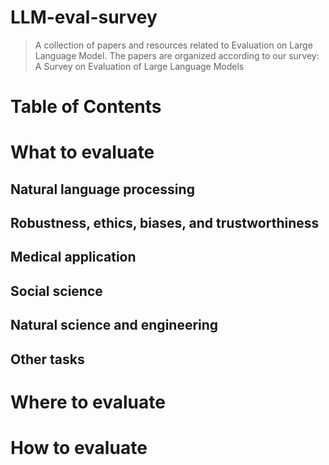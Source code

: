 # LLM-eval-survey
> A collection of papers and resources related to Evaluation on Large Language Model.
> The papers are organized according to our survey: A Survey on Evaluation of Large Language Models
> 
# Table of Contents
# What to evaluate
## Natural language processing
## Robustness, ethics, biases, and trustworthiness
## Medical application
## Social science
## Natural science and engineering
## Other tasks
# Where to evaluate
# How to evaluate
